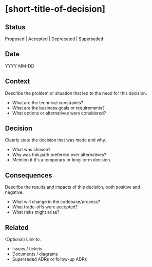 # [short-title-of-decision] <!-- e.g. Use Redis for Caching -->

## Status
Proposed | Accepted | Deprecated | Superseded

## Date
YYYY-MM-DD

## Context
Describe the problem or situation that led to the need for this decision.

- What are the technical constraints?
- What are the business goals or requirements?
- What options or alternatives were considered?

## Decision
Clearly state the decision that was made and why.

- What was chosen?
- Why was this path preferred over alternatives?
- Mention if it's a temporary or long-term decision.

## Consequences
Describe the results and impacts of this decision, both positive and negative.

- What will change in the codebase/process?
- What trade-offs were accepted?
- What risks might arise?

## Related
(Optional) Link to:
- Issues / tickets
- Documents / diagrams
- Superseded ADRs or follow-up ADRs
